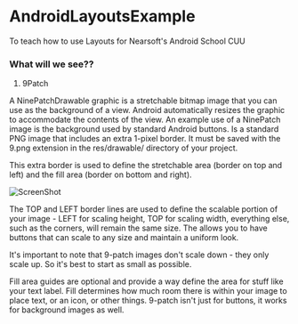 # AndroidLayoutsExample
To teach how to use Layouts for Nearsoft's Android School CUU


### What will we see??

1. 9Patch

A NinePatchDrawable graphic is a stretchable bitmap image that you can use as the background of a view. Android automatically resizes the graphic to accommodate the contents of the view. An example use of a NinePatch image is the background used by standard Android buttons.
Is a standard PNG image that includes an extra 1-pixel border. It must be saved with the 9.png extension in the res/drawable/ directory of your project.

This extra border is used to define the stretchable area (border on top and left) and the fill area (border on bottom and right).

![ScreenShot](9-patch-guides.png "Logo Title Text 1")

The TOP and LEFT border lines are used to define the scalable portion of your image - LEFT for scaling height, TOP for scaling width, everything else, such as the corners, will remain the same size. The allows you to have buttons that can scale to any size and maintain a uniform look.

It's important to note that 9-patch images don't scale down - they only scale up. So it's best to start as small as possible.

Fill area guides are optional and provide a way define the area for stuff like your text label. Fill determines how much room there is within your image to place text, or an icon, or other things. 9-patch isn't just for buttons, it works for background images as well.